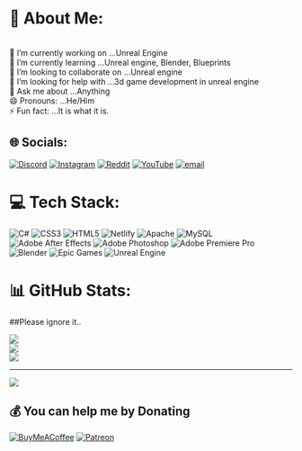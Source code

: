 # 💫 About Me:
<br>    🔭 I’m currently working on ...Unreal Engine<br>    🌱 I’m currently learning ...Unreal engine, Blender, Blueprints<br>    👯 I’m looking to collaborate on ...Unreal engine<br>    🤔 I’m looking for help with ...3d game development in unreal engine<br>    💬 Ask me about ...Anything<br>       😄 Pronouns: ...He/Him<br>    ⚡ Fun fact: ...It is what it is.<br>


## 🌐 Socials:
[![Discord](https://img.shields.io/badge/Discord-%237289DA.svg?logo=discord&logoColor=white)](https://discord.gg/555735731507560451) [![Instagram](https://img.shields.io/badge/Instagram-%23E4405F.svg?logo=Instagram&logoColor=white)](https://instagram.com/kvs.mani_) [![Reddit](https://img.shields.io/badge/Reddit-%23FF4500.svg?logo=Reddit&logoColor=white)](https://reddit.com/user/kvsmani) [![YouTube](https://img.shields.io/badge/YouTube-%23FF0000.svg?logo=YouTube&logoColor=white)](https://youtube.com/@kvsgamingtamil) [![email](https://img.shields.io/badge/Email-D14836?logo=gmail&logoColor=white)](mailto:kvsmani1314@gmail.com) 

# 💻 Tech Stack:
![C#](https://img.shields.io/badge/c%23-%23239120.svg?style=for-the-badge&logo=csharp&logoColor=white) ![CSS3](https://img.shields.io/badge/css3-%231572B6.svg?style=for-the-badge&logo=css3&logoColor=white) ![HTML5](https://img.shields.io/badge/html5-%23E34F26.svg?style=for-the-badge&logo=html5&logoColor=white) ![Netlify](https://img.shields.io/badge/netlify-%23000000.svg?style=for-the-badge&logo=netlify&logoColor=#00C7B7) ![Apache](https://img.shields.io/badge/apache-%23D42029.svg?style=for-the-badge&logo=apache&logoColor=white) ![MySQL](https://img.shields.io/badge/mysql-4479A1.svg?style=for-the-badge&logo=mysql&logoColor=white) ![Adobe After Effects](https://img.shields.io/badge/Adobe%20After%20Effects-9999FF.svg?style=for-the-badge&logo=Adobe%20After%20Effects&logoColor=white) ![Adobe Photoshop](https://img.shields.io/badge/adobe%20photoshop-%2331A8FF.svg?style=for-the-badge&logo=adobe%20photoshop&logoColor=white) ![Adobe Premiere Pro](https://img.shields.io/badge/Adobe%20Premiere%20Pro-9999FF.svg?style=for-the-badge&logo=Adobe%20Premiere%20Pro&logoColor=white) ![Blender](https://img.shields.io/badge/blender-%23F5792A.svg?style=for-the-badge&logo=blender&logoColor=white) ![Epic Games](https://img.shields.io/badge/epicgames-%23313131.svg?style=for-the-badge&logo=epicgames&logoColor=white) ![Unreal Engine](https://img.shields.io/badge/unrealengine-%23313131.svg?style=for-the-badge&logo=unrealengine&logoColor=white)
# 📊 GitHub Stats: <br>
##Please ignore it..

![](https://github-readme-stats.vercel.app/api?username=KvsMani&theme=dark&hide_border=false&include_all_commits=true&count_private=true)<br/>
![](https://nirzak-streak-stats.vercel.app/?user=KvsMani&theme=dark&hide_border=false)<br/>
![](https://github-readme-stats.vercel.app/api/top-langs/?username=KvsMani&theme=dark&hide_border=false&include_all_commits=true&count_private=true&layout=compact)

---
[![](https://visitcount.itsvg.in/api?id=KvsMani&icon=0&color=1)](https://visitcount.itsvg.in)

  ## 💰 You can help me by Donating
  [![BuyMeACoffee](https://img.shields.io/badge/Buy%20Me%20a%20Coffee-ffdd00?style=for-the-badge&logo=buy-me-a-coffee&logoColor=black)](https://buymeacoffee.com/kvsmani) [![Patreon](https://img.shields.io/badge/Patreon-F96854?style=for-the-badge&logo=patreon&logoColor=white)](https://patreon.com/KvsMani) 

  
<!-- Proudly created with GPRM ( https://gprm.itsvg.in ) -->
